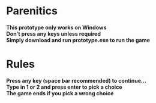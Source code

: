 # Parenitics
**This prototype only works on Windows**\
**Don't press any keys unless required**\
**Simply download and run prototype.exe to run the game** 

# Rules
**Press any key (space bar recommended) to continue...**\
**Type in 1 or 2 and press enter to pick a choice**\
**The game ends if you pick a wrong choice**
